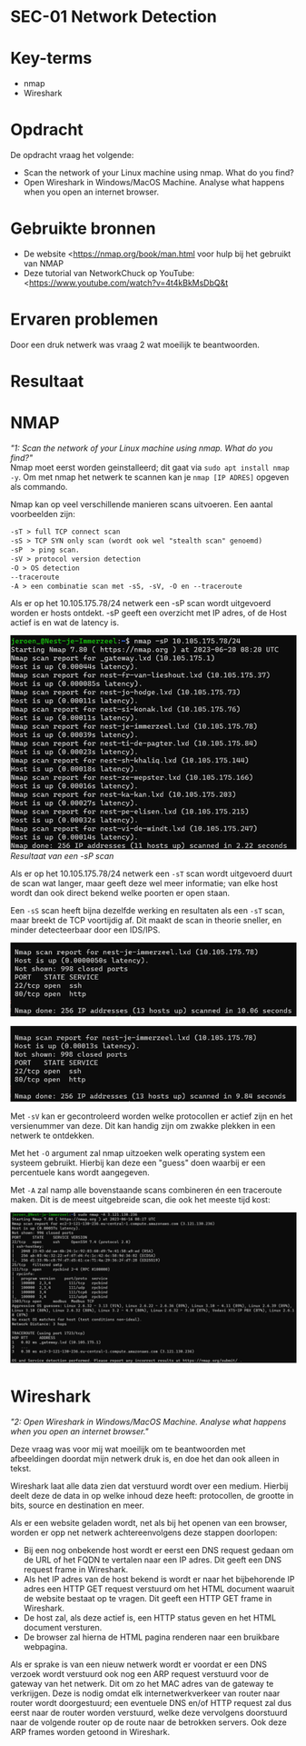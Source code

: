 # SEC-01 Network Detection

# Key-terms
- nmap
- Wireshark

# Opdracht

De opdracht vraag het volgende:
- Scan the network of your Linux machine using nmap. What do you find?
- Open Wireshark in Windows/MacOS Machine. Analyse what happens when you open an internet browser. 

# Gebruikte bronnen
- De website <https://nmap.org/book/man.html voor hulp bij het gebruikt van NMAP
- Deze tutorial van NetworkChuck op YouTube: <https://www.youtube.com/watch?v=4t4kBkMsDbQ&t

# Ervaren problemen
Door een druk netwerk was vraag 2 wat moeilijk te beantwoorden.
# Resultaat

# NMAP
*"1: Scan the network of your Linux machine using nmap. What do you find?"*     
Nmap moet eerst worden geinstalleerd; dit gaat via ```sudo apt install nmap -y```.
Om met nmap het netwerk te scannen kan je ```nmap [IP ADRES]``` opgeven als commando.

Nmap kan op veel verschillende manieren scans uitvoeren. Een aantal voorbeelden zijn:
```
-sT > full TCP connect scan
-sS > TCP SYN only scan (wordt ook wel "stealth scan" genoemd)
-sP  > ping scan.
-sV > protocol version detection
-O > OS detection
--traceroute
-A > een combinatie scan met -sS, -sV, -O en --traceroute
```
Als er op het 10.105.175.78/24 netwerk een -sP scan wordt uitgevoerd worden er <aantal> hosts ontdekt. -sP geeft een overzicht met IP adres, of de Host actief is en wat de latency is.

![-sP scan results](/00_includes/Networking_Images/nmap__sP.png) 
*Resultaat van een -sP scan* 

Als er op het 10.105.175.78/24 netwerk een ```-sT``` scan wordt uitgevoerd duurt de scan wat langer, maar geeft deze wel meer informatie; van elke host wordt dan ook direct bekend welke poorten er open staan.

Een ```-sS``` scan heeft bijna dezelfde werking en resultaten als een ```-sT``` scan, maar breekt de TCP voortijdig af. Dit maakt de scan in theorie sneller, en minder detecteerbaar door een IDS/IPS.

![-sS scan resultaten](/00_includes/Networking_Images/nmap_sS_result.png)

![-sT scan resultaten](/00_includes/Networking_Images/nmap_sT_result.png)


Met ```-sV``` kan er gecontroleerd worden welke protocollen er actief zijn en het versienummer van deze. Dit kan handig zijn om zwakke plekken in een netwerk te ontdekken.

Met het ```-O``` argument zal nmap uitzoeken welk operating system een systeem gebruikt. Hierbij kan deze een "guess" doen waarbij er een percentuele kans wordt aangegeven.

Met ```-A``` zal namp alle bovenstaande scans combineren én een traceroute maken. Dit is de meest uitgebreide scan, die ook het meeste tijd kost:


![-A scan resultaat](/00_includes/Networking_Images/nmap_A.png)




# Wireshark


*"2: Open Wireshark in Windows/MacOS Machine. Analyse what happens when you open an internet browser."*

 Deze vraag was voor mij wat moeilijk om te beantwoorden met afbeeldingen doordat mijn netwerk druk is, en doe het dan ook alleen in tekst.

 Wireshark laat alle data zien dat verstuurd wordt over een medium. Hierbij deelt deze de data in op welke inhoud deze heeft: protocollen, de grootte in bits, source en destination en meer.

 Als er een website geladen wordt, net als bij het openen van een browser, worden er opp net netwerk achtereenvolgens deze stappen doorlopen:
 
 - Bij een nog onbekende host wordt er eerst een DNS request gedaan om de URL of het FQDN te vertalen naar een IP adres. Dit geeft een DNS request frame in Wireshark.
 - Als het IP adres van de host bekend is wordt er naar het bijbehorende IP adres een HTTP GET request verstuurd om het HTML document waaruit de website bestaat op te vragen. Dit geeft een HTTP GET frame in Wireshark.
 - De host zal, als deze actief is, een HTTP status geven en het HTML document versturen.
 - De browser zal hierna de HTML pagina renderen naar een bruikbare webpagina.

 Als er sprake is van een nieuw netwerk wordt er voordat er een DNS verzoek wordt verstuurd ook nog een ARP request verstuurd voor de gateway van het netwerk. Dit om zo het MAC adres van de gateway te verkrijgen. Deze is nodig omdat elk internetwerkverkeer van router naar router wordt doorgestuurd; een eventuele DNS en/of HTTP request zal dus eerst naar de router worden verstuurd, welke deze vervolgens doorstuurd naar de volgende router op de route naar de betrokken servers. Ook deze ARP frames worden getoond in Wireshark.

 
